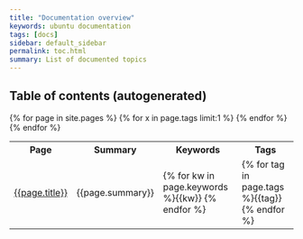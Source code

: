 ```yaml
---
title: "Documentation overview"
keywords: ubuntu documentation
tags: [docs]
sidebar: default_sidebar
permalink: toc.html
summary: List of documented topics
---
```


## Table of contents (autogenerated)

<table>
<tr>
    <th>Page</th>
    <th>Summary</th>
    <th>Keywords</th>
    <th>Tags</th>
</tr>
{% for page in site.pages %}
    {% for x in page.tags limit:1 %}
        <tr>
            <td><a href="{{page.permalink}}">{{page.title}}</a></td>
            <td>{{page.summary}}</td>
            <td>
                {% for kw in page.keywords %}{{kw}} {% endfor %}
            </td>
            <td>
                {% for tag in page.tags %}{{tag}} {% endfor %}
            </td>
        </tr>
    {% endfor %}
{% endfor %}
</table>

